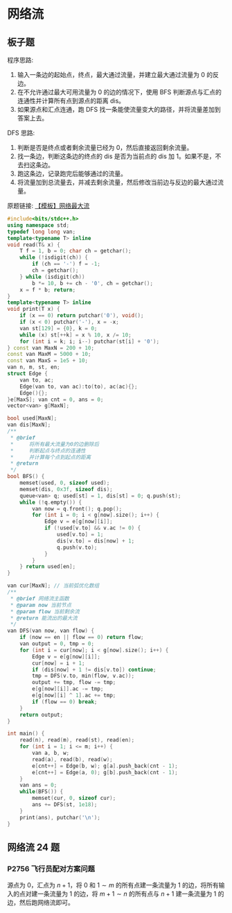 # 网络流

## 板子题

程序思路: 

1. 输入一条边的起始点，终点，最大通过流量，并建立最大通过流量为 0 的反边。
2. 在不允许通过最大可用流量为 0 的边的情况下，使用 BFS 判断源点与汇点的连通性并计算所有点到源点的距离 dis。
3. 如果源点和汇点连通，跑 DFS 找一条能使流量变大的路径，并将流量差加到答案上去。

DFS 思路: 

1. 判断是否是终点或者剩余流量已经为 0，然后直接返回剩余流量。
2. 找一条边，判断这条边的终点的 dis 是否为当前点的 dis 加 1。如果不是，不去扫这条边。
3. 跑这条边，记录跑完后能够通过的流量。
4. 将流量加到总流量去，并减去剩余流量，然后修改当前边与反边的最大通过流量。

原题链接: [【模板】网络最大流](https://www.luogu.com.cn/problem/P3376)

```cpp
#include<bits/stdc++.h>
using namespace std;
typedef long long van;
template<typename T> inline
void read(T& x) {
    T f = 1, b = 0; char ch = getchar();
    while (!isdigit(ch)) {
        if (ch == '-') f = -1;
        ch = getchar();
    } while (isdigit(ch))
        b *= 10, b += ch - '0', ch = getchar();
    x = f * b; return;
}
template<typename T> inline
void print(T x) {
    if (x == 0) return putchar('0'), void();
    if (x < 0) putchar('-'), x = -x;
    van st[129] = {0}, k = 0;
    while (x) st[++k] = x % 10, x /= 10;
    for (int i = k; i; i--) putchar(st[i] + '0');
} const van MaxN = 200 + 10;
const van MaxM = 5000 + 10;
const van MaxS = 1e5 + 10;
van n, m, st, en;
struct Edge {
    van to, ac;
    Edge(van to, van ac):to(to), ac(ac){};
    Edge(){};
}e[MaxS]; van cnt = 0, ans = 0;
vector<van> g[MaxN];

bool used[MaxN];
van dis[MaxN];
/**
 * @brief 
 *     将所有最大流量为0的边删除后
 *     判断起点与终点的连通性
 *     并计算每个点到起点的距离
 * @return 
 */
bool BFS() {
    memset(used, 0, sizeof used);
    memset(dis, 0x3f, sizeof dis);
    queue<van> q; used[st] = 1, dis[st] = 0; q.push(st);
    while (!q.empty()) {
        van now = q.front(); q.pop();
        for (int i = 0; i < g[now].size(); i++) {
            Edge v = e[g[now][i]];
            if (!used[v.to] && v.ac != 0) {
                used[v.to] = 1;
                dis[v.to] = dis[now] + 1;
                q.push(v.to);
            }
        }
    } return used[en];
}

van cur[MaxN]; // 当前弧优化数组
/**
 * @brief 网络流主函数
 * @param now 当前节点
 * @param flow 当前剩余流
 * @return 能流出的最大流
 */
van DFS(van now, van flow) {
    if (now == en || flow == 0) return flow;
    van output = 0, tmp = 0;
    for (int i = cur[now]; i < g[now].size(); i++) {
        Edge v = e[g[now][i]];
        cur[now] = i + 1;
        if (dis[now] + 1 != dis[v.to]) continue;
        tmp = DFS(v.to, min(flow, v.ac));
        output += tmp, flow -= tmp;
        e[g[now][i]].ac -= tmp;
        e[g[now][i] ^ 1].ac += tmp;
        if (flow == 0) break;
    }
    return output;
}

int main() {
    read(n), read(m), read(st), read(en);
    for (int i = 1; i <= m; i++) {
        van a, b, w;
        read(a), read(b), read(w);
        e[cnt++] = Edge(b, w); g[a].push_back(cnt - 1);
        e[cnt++] = Edge(a, 0); g[b].push_back(cnt - 1);
    }
    van ans = 0;
    while(BFS()) {
        memset(cur, 0, sizeof cur);
        ans += DFS(st, 1e18);
    }
    print(ans), putchar('\n');
}
```

## 网络流 24 题

### P2756	飞行员配对方案问题

源点为 $0$，汇点为 $n + 1$，将 $0$ 和 $1\sim m$ 的所有点建一条流量为 $1$ 的边，将所有输入的点对建一条流量为 $1$ 的边，将 $m + 1\sim n$ 的所有点与 $n + 1$ 建一条流量为 $1$ 的边，然后跑网络流即可。

```cpp

```